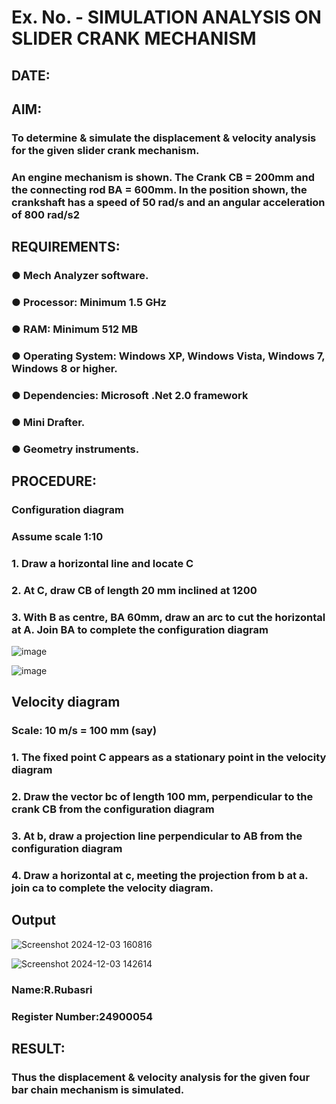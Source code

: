 # Ex. No.  - SIMULATION ANALYSIS ON SLIDER CRANK MECHANISM

## DATE: 

## AIM:
###   To determine & simulate the displacement & velocity analysis for the given slider crank mechanism. 
###   An engine mechanism is shown. The Crank CB = 200mm and the connecting rod BA = 600mm. In the position shown, the crankshaft has a speed of 50 rad/s and an angular acceleration of 800 rad/s2


## REQUIREMENTS:
###   ●	Mech Analyzer software.
###   ●	Processor: Minimum 1.5 GHz
###   ●	RAM: Minimum 512 MB
###   ●	Operating System: Windows XP, Windows Vista, Windows 7, Windows 8 or higher.
###   ●	Dependencies: Microsoft .Net 2.0 framework
###   ●	Mini Drafter.
###   ●	Geometry instruments.

## PROCEDURE:
###  Configuration diagram
###  Assume scale 1:10
###  1. Draw a horizontal line and locate C 
###  2. At C, draw CB of length 20 mm inclined at 1200 
###  3. With B as centre, BA 60mm, draw an arc to cut the horizontal at A. Join BA to complete the configuration diagram 

![image](https://github.com/Sellakumar1987/Ex.-No.2---SIMULATION-ANALYSIS-ON-SLIDER-CRANK-MECHANISM/assets/113594316/0e905314-0fc5-4e13-a513-67c95aced702)

![image](https://github.com/Sellakumar1987/Ex.-No.2---SIMULATION-ANALYSIS-ON-SLIDER-CRANK-MECHANISM/assets/113594316/590ca17d-5a31-427c-816d-975478542bcd)


## Velocity diagram
###  Scale: 10 m/s = 100 mm (say) 
###  1. The fixed point C appears as a stationary point in the velocity diagram 
###  2. Draw the vector bc of length 100 mm, perpendicular to the crank CB from the configuration diagram 
###  3. At b, draw a projection line perpendicular to AB from the configuration diagram 
###  4. Draw a horizontal at c, meeting the projection from b at a. join ca to complete the velocity diagram.

## Output

![Screenshot 2024-12-03 160816](https://github.com/user-attachments/assets/c7d31c0d-a2cf-4972-a49b-876623a51fb3)



![Screenshot 2024-12-03 142614](https://github.com/user-attachments/assets/642ce065-7ab2-47d2-9129-e75ca37e7dbf)





### Name:R.Rubasri
### Register Number:24900054 

## RESULT:
### Thus the displacement & velocity analysis for the given four bar chain mechanism is simulated.
